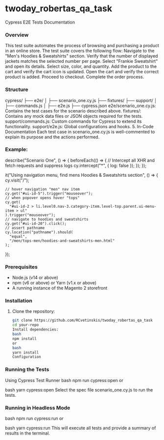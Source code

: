 # twoday_robertas_qa_task

Cypress E2E Tests Documentation

### Overview

This test suite automates the process of browsing and purchasing a product in an online store. The test suite covers the following flow:
Navigate to the "Men's Hoodies & Sweatshirts" section.
Verify that the number of displayed jackets matches the selected number per page.
Select "Frankie Sweatshirt" and open its details.
Select size, color, and quantity.
Add the product to the cart and verify the cart icon is updated.
Open the cart and verify the correct product is added.
Proceed to checkout.
Complete the order process.

### Structure

cypress/
├── e2e/
│   ├── scenario_one.cy.js
├── fixtures/
├── support/
│   ├── commands.js
│   ├── e2e.js
├── cypress.json
e2e/scenario_one.cy.js: Contains the test cases for the scenario described above.
fixtures/: Contains any mock data files or JSON objects required for the tests.
support/commands.js: Custom commands for Cypress to extend its functionality.
support/e2e.js: Global configurations and hooks. 5. In-Code Documentation
Each test case in scenario_one.cy.js is well-commented to explain its purpose and the actions performed.

### Example:

describe("Scenario One", () => {
beforeEach(() => {
// Intercept all XHR and fetch requests and suppress logs
cy.intercept("\*", { log: false });
});
});

it("Using navigation menu, find mens Hoodies & Sweatshirts section", () => {
cy.visit("/");

    // hover navigation "men" nav item
    cy.get("#ui-id-5").trigger("mouseover");
    // when popover opens hover "tops"
    cy.get(
      "#ui-id-2 > li.level0.nav-3.category-item.level-top.parent.ui-menu-item > ul"
    ).trigger("mouseover");
    // navigate to hoodies and sweatshirts
    cy.get("#ui-id-20").click();
    // assert pathname
    cy.location("pathname").should(
      "equal",
      "/men/tops-men/hoodies-and-sweatshirts-men.html"
    );

});

### Prerequisites

- Node.js (v14 or above)
- npm (v6 or above) or Yarn (v1.x or above)
- A running instance of the Magento 2 storefront

### Installation

1. Clone the repository:
   ```bash
   git clone https://github.com/RCvetinskis/twoday_robertas_qa_task
   cd your-repo
   Install dependencies:
   bash
   npm install
   or
   bash
   yarn install
   Configuration
   ```

### Running the Tests

Using Cypress Test Runner
bash
npm run cypress:open
or

bash
yarn cypress:open
Select the spec file scenario_one.cy.js to run the tests.

### Running in Headless Mode

bash
npm run cypress:run
or

bash
yarn cypress:run
This will execute all tests and provide a summary of results in the terminal.

